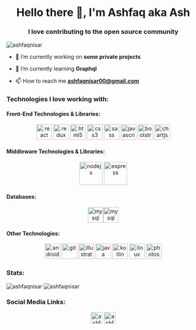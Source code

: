 <h1 align="center">Hello there 👋, I'm Ashfaq aka Ash</h1>
<h3 align="center">I love contributing to the open source community</h3>

<p align="left"> <img src="https://komarev.com/ghpvc/?username=ashfaqnisar" alt="ashfaqnisar" /> </p>

- 🔭 I’m currently working on **some private projects**

- 🌱 I’m currently learning **Graphql**

- 📫 How to reach me **ashfaqnisar00@gmail.com**

### Technologies I love working with: 

#### Front-End Technologies & Libraries:
<p align="center"><img src="https://devicons.github.io/devicon/devicon.git/icons/react/react-original-wordmark.svg" alt="react" width="40" height="40"/> <img src="https://devicons.github.io/devicon/devicon.git/icons/redux/redux-original.svg" alt="redux" width="40" height="40"/>  <img src="https://devicons.github.io/devicon/devicon.git/icons/html5/html5-original-wordmark.svg" alt="html5" width="40" height="40"/> <img src="https://devicons.github.io/devicon/devicon.git/icons/css3/css3-original-wordmark.svg" alt="css3" width="40" height="40"/> <img src="https://devicons.github.io/devicon/devicon.git/icons/sass/sass-original.svg" alt="sass" width="40" height="40"/> <img src="https://devicons.github.io/devicon/devicon.git/icons/javascript/javascript-original.svg" alt="javascript" width="40" height="40"/> <img src="https://devicons.github.io/devicon/devicon.git/icons/bootstrap/bootstrap-plain.svg" alt="bootstrap" width="40" height="40"/> <img src="https://www.chartjs.org/media/logo-title.svg" alt="chartjs" width="40" height="40"/>  </p>

#### Middleware Technologies & Libraries:
<p align="center"><img src="https://devicons.github.io/devicon/devicon.git/icons/nodejs/nodejs-original-wordmark.svg" alt="nodejs" width="60" height="60"/> <img src="https://devicons.github.io/devicon/devicon.git/icons/express/express-original-wordmark.svg" alt="express" width="60" height="60"/></p>

#### Databases:
<p align="center"><img src="https://symbols-electrical.getvecta.com/stencil_261/16_google-firebase.febfc9bdc0.svg" alt="mysql" width="40" height="40"/><img src="https://devicons.github.io/devicon/devicon.git/icons/mysql/mysql-original-wordmark.svg" alt="mysql" width="40" height="40"/></p>

#### Other Technologies:
<p align="center"><img src="https://devicons.github.io/devicon/devicon.git/icons/android/android-original-wordmark.svg" alt="android" width="40" height="40"/>   <img src="https://www.vectorlogo.zone/logos/git-scm/git-scm-icon.svg" alt="git" width="40" height="40"/> <img src="https://www.vectorlogo.zone/logos/adobe_illustrator/adobe_illustrator-icon.svg" alt="illustrator" width="40" height="40"/> <img src="https://devicons.github.io/devicon/devicon.git/icons/java/java-original-wordmark.svg" alt="java" width="40" height="40"/>  <img src="https://www.vectorlogo.zone/logos/kotlinlang/kotlinlang-icon.svg" alt="kotlin" width="40" height="40"/> <img src="https://devicons.github.io/devicon/devicon.git/icons/linux/linux-original.svg" alt="linux" width="40" height="40"/>  <img src="https://devicons.github.io/devicon/devicon.git/icons/photoshop/photoshop-plain.svg" alt="photoshop" width="40" height="40"/> </p>

### Stats:

<p> <img src="https://github-readme-stats.vercel.app/api?username=ashfaqnisar&show_icons=true" alt="ashfaqnisar" /> <img src="https://github-readme-stats.vercel.app/api/top-langs/?username=ashfaqnisar&layout=compact&hide=html" alt="ashfaqnisar" />
 </p>

### Social Media Links:

<p align="center">
<a href="https://twitter.com/ashfaqnisar00" target="blank"><img align="center" src="https://cdn.jsdelivr.net/npm/simple-icons@3.0.1/icons/twitter.svg" alt="ashfaqnisar00" height="30" width="30" /></a>
<a href="https://linkedin.com/in/ashfaqnisar" target="blank"><img align="center" src="https://cdn.jsdelivr.net/npm/simple-icons@3.0.1/icons/linkedin.svg" alt="ashfaqnisar" height="30" width="30" /></a>
</p>
